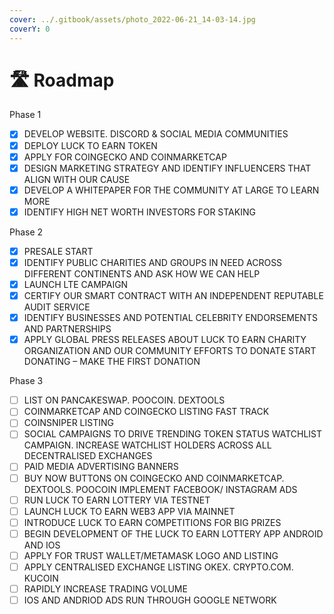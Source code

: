 ```yaml
---
cover: ../.gitbook/assets/photo_2022-06-21_14-03-14.jpg
coverY: 0
---
```


# 🛣 Roadmap

Phase 1

* [x] DEVELOP WEBSITE. DISCORD & SOCIAL MEDIA COMMUNITIES
* [x] DEPLOY LUCK TO EARN TOKEN
* [x] APPLY FOR COINGECKO AND COINMARKETCAP
* [x] DESIGN MARKETING STRATEGY AND IDENTIFY INFLUENCERS THAT ALIGN WITH OUR CAUSE
* [x] DEVELOP A WHITEPAPER FOR THE COMMUNITY AT LARGE TO LEARN MORE
* [x] IDENTIFY HIGH NET WORTH INVESTORS FOR STAKING

Phase 2

* [x] PRESALE START
* [x] IDENTIFY PUBLIC CHARITIES AND GROUPS IN NEED ACROSS DIFFERENT CONTINENTS AND ASK HOW WE CAN HELP
* [x] LAUNCH LTE CAMPAIGN
* [x] CERTIFY OUR SMART CONTRACT WITH AN INDEPENDENT REPUTABLE AUDIT SERVICE
* [x] IDENTIFY BUSINESSES AND POTENTIAL CELEBRITY ENDORSEMENTS AND PARTNERSHIPS
* [x] APPLY GLOBAL PRESS RELEASES ABOUT LUCK TO EARN CHARITY ORGANIZATION AND OUR COMMUNITY EFFORTS TO DONATE START DONATING – MAKE THE FIRST DONATION

Phase 3

* [ ] LIST ON PANCAKESWAP. POOCOIN. DEXTOOLS
* [ ] COINMARKETCAP AND COINGECKO LISTING FAST TRACK
* [ ] COINSNIPER LISTING
* [ ] SOCIAL CAMPAIGNS TO DRIVE TRENDING TOKEN STATUS WATCHLIST CAMPAIGN. INCREASE WATCHLIST HOLDERS ACROSS ALL DECENTRALISED EXCHANGES
* [ ] PAID MEDIA ADVERTISING BANNERS
* [ ] BUY NOW BUTTONS ON COINGECKO AND COINMARKETCAP. DEXTOOLS. POOCOIN IMPLEMENT FACEBOOK/ INSTAGRAM ADS
* [ ] RUN LUCK TO EARN LOTTERY VIA TESTNET
* [ ] LAUNCH LUCK TO EARN WEB3 APP VIA MAINNET
* [ ] INTRODUCE LUCK TO EARN COMPETITIONS FOR BIG PRIZES
* [ ] BEGIN DEVELOPMENT OF THE LUCK TO EARN LOTTERY APP ANDROID AND IOS
* [ ] APPLY FOR TRUST WALLET/METAMASK LOGO AND LISTING
* [ ] APPLY CENTRALISED EXCHANGE LISTING OKEX. CRYPTO.COM. KUCOIN
* [ ] RAPIDLY INCREASE TRADING VOLUME
* [ ] IOS AND ANDRIOD ADS RUN THROUGH GOOGLE NETWORK
